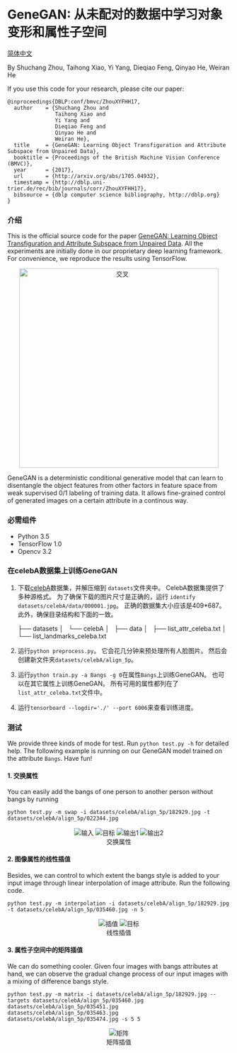 # GeneGAN: 从未配对的数据中学习对象变形和属性子空间

[简体中文](/zh-hans/examples/tensorflow/GeneGAN/README.md)

By Shuchang Zhou, Taihong Xiao, Yi Yang, Dieqiao Feng, Qinyao He, Weiran He

If you use this code for your research, please cite our paper:

    @inproceedings{DBLP:conf/bmvc/ZhouXYFHH17,
      author    = {Shuchang Zhou and
                   Taihong Xiao and
                   Yi Yang and
                   Dieqiao Feng and
                   Qinyao He and
                   Weiran He},
      title     = {GeneGAN: Learning Object Transfiguration and Attribute Subspace from Unpaired Data},
      booktitle = {Proceedings of the British Machine Vision Conference (BMVC)},
      year      = {2017},
      url       = {http://arxiv.org/abs/1705.04932},
      timestamp = {http://dblp.uni-trier.de/rec/bib/journals/corr/ZhouXYFHH17},
      bibsource = {dblp computer science bibliography, http://dblp.org}
    }
    

### 介绍

This is the official source code for the paper [GeneGAN: Learning Object Transfiguration and Attribute Subspace from Unpaired Data](https://arxiv.org/abs/1705.04932v1). All the experiments are initially done in our proprietary deep learning framework. For convenience, we reproduce the results using TensorFlow.

<div align="center">
<img align="center" src="images/cross.jpg" width="450" alt="交叉">
</div>

  


GeneGAN is a deterministic conditional generative model that can learn to disentangle the object features from other factors in feature space from weak supervised 0/1 labeling of training data. It allows fine-grained control of generated images on a certain attribute in a continous way.

### 必需组件

- Python 3.5
- TensorFlow 1.0
- Opencv 3.2

### 在celebA数据集上训练GeneGAN

1. 下载[celebA](http://mmlab.ie.cuhk.edu.hk/projects/CelebA.html)数据集，并解压缩到 `datasets`文件夹中。 CelebA数据集提供了多种源格式。 为了确保下载的图片尺寸是正确的，运行 `identify datasets/celebA/data/000001.jpg`。 正确的数据集大小应该是409*687。 此外，确保目录结构和下面的一致。

    ├── datasets
    │   └── celebA
    │       ├── data
    │       ├── list_attr_celeba.txt
    │       └── list_landmarks_celeba.txt
    

1. 运行`python preprocess.py`。 它会花几分钟来预处理所有人脸图片。 然后会创建新文件夹`datasets/celebA/align_5p`。

2. 运行`python train.py -a Bangs -g 0`在属性`Bangs`上训练GeneGAN。 也可以在其它属性上训练GeneGAN。 所有可用的属性都列在了`list_attr_celeba.txt`文件中。

3. 运行`tensorboard --logdir='./' --port 6006`来查看训练进度。

### 测试

We provide three kinds of mode for test. Run `python test.py -h` for detailed help. The following example is running on our GeneGAN model trained on the attribute `Bangs`. Have fun!

#### 1. 交换属性

You can easily add the bangs of one person to another person without bangs by running

    python test.py -m swap -i datasets/celebA/align_5p/182929.jpg -t datasets/celebA/align_5p/022344.jpg
    

<div align="center">
  <img align="center" src="images/182929_resize.jpg" alt="输入" /> <img align="center" src="images/022344_resize.jpg" alt="目标" /> <img align="center" src="images/swap_out1.jpg" alt="输出1" /> <img align="center" src="images/swap_out2.jpg" alt="输出2" />
</div>

<div align="center">
交换属性
</div>

  


#### 2. 图像属性的线性插值

Besides, we can control to which extent the bangs style is added to your input image through linear interpolation of image attribute. Run the following code.

    python test.py -m interpolation -i datasets/celebA/align_5p/182929.jpg -t datasets/celebA/align_5p/035460.jpg -n 5
    

<div align="center">
  <img align="center" src="images/interpolation.jpg" alt="插值" /> <img align="center" src="images/035460_resize.jpg" alt="目标" />
</div>

<div align="center">
线性插值
</div>

  


#### 3. 属性子空间中的矩阵插值

We can do something cooler. Given four images with bangs attributes at hand, we can observe the gradual change process of our input images with a mixing of difference bangs style.

    python test.py -m matrix -i datasets/celebA/align_5p/182929.jpg --targets datasets/celebA/align_5p/035460.jpg datasets/celebA/align_5p/035451.jpg datasets/celebA/align_5p/035463.jpg datasets/celebA/align_5p/035474.jpg -s 5 5
    

<div align="center">
<img align="center" src="images/four_matrix.jpg" alt="矩阵">
</div>

<div align="center">
矩阵插值
</div>

